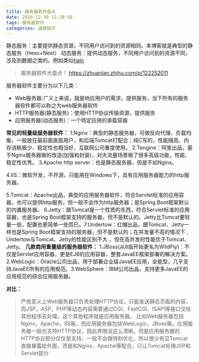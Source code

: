 ```yaml
---
title: 服务器软件盘点
date: 2020-12-30 11:39:58
tags: 服务器软件
categories: 运维知识
---
```


静态服务：主要提供静态资源，不同用户访问到的资源相同。本博客就是典型的静态服务（Hexo+Next）
动态服务：提供动态服务，不同用户访问到的资源不同，涉及到数据之类的。例如类似[halo](https://github.com/halo-dev/halo) 

<!--more-->

> 服务器软件大盘点！:https://zhuanlan.zhihu.com/p/122252011

服务器软件主要分为以下几类：

- Web服务器:广义上来说，就是响应用户的需求，提供服务，当下所有的服务器软件都可以称之为web服务器软件
- HTTP服务器(静态服务)：使用HTTP协议传输资源，提供服务
- 应用服务器(动态服务)：一个特定应用的承载容器

**常见的轻量级服务器软件：**
	1.Nginx：典型的静态服务器，可做反向代理、负载均衡，一般放在最前面直面用户，和后端Tomcat打配合；纯C写的，性能贼高、内存消耗极少、稳定性也相当好，互联网公司重度使用。
	2.Tengine：阿里出品，基于Nginx服务器做的改造(加强和封装)，对大流量场景做了很多高级功能，性能、稳定性优秀。
	3.Apache http server：也是静态服务器，但是不如Nginx。

​	4.IIS：微软开发，不开源，只能用在Windows下，具有应用服务器能力的http服务器。

​	5.Tomcat：Apache出品，典型的应用服务器软件，符合Servlet标准的应用容器，也可以提供http服务，但一般不会作为http服务器；是Spring Boot框架默认的内置服务器。
​	6.Jetty：跟Tomcat是一个性质的东西，符合Servlet标准的应用容器，也是Spring Boot框架支持的服务器，但不是默认的。Jetty比Tomcat要轻量一些，配置也更简单一些而已。
​	7.Undertow：红帽出品，跟Tomcat、Jetty一样也是Spring Boot框架支持的服务器，但不是默认的；在并发量不高的情况下 , Undertow与Tomcat、Jetty的性能区别不大 ，但在高并发时性能优于Tomcat、Jetty。
**几款商用重量级的服务器软件：**
​	1.JBoss(从8版开始更名为WildFly)：不仅是Servlet应用容器，更是EJB的应用容器，整套JavaEE框架部署的解决方案。
​	2.WebLogic：Oracle公司出品，用于部署企业级JavaEE应用，全能型，几乎支持JavaEE所有的应用规范。
​	3.WebSphere：IBM公司出品，支持更多JavaEE的应用规范的综合应用服务器。



**对比：**

> 严格意义上Web服务器只负责处理HTTP协议，只能发送静态页面的内容。而JSP，ASP，PHP等动态内容需要通过CGI、FastCGI、ISAPI等接口交给其他程序去处理。这个其他程序就是应用服务器。
> 比如Web服务器包括Nginx，Apache，IIS等。而应用服务器包括WebLogic，JBoss等。应用服务器一般也支持HTTP协议，因此界限没这么清晰。但是应用服务器的HTTP协议部分仅仅是支持，一般不会做特别优化，所以很少有见Tomcat直接暴露给外面，而是和Nginx、Apache等配合，只让Tomcat处理JSP和Servlet部分

